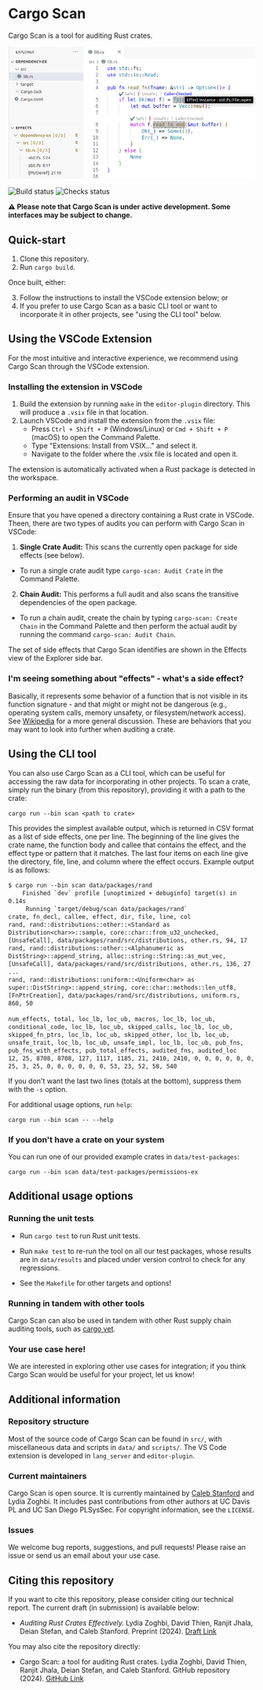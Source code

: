 # Cargo Scan

Cargo Scan is a tool for auditing Rust crates.

![Cargo Scan usage in VSCode](vscode_usage.png)

![Build status](https://github.com/PLSysSec/cargo-scan/actions/workflows/build.yml/badge.svg)
![Checks status](https://github.com/PLSysSec/cargo-scan/actions/workflows/checks.yml/badge.svg)

**⚠️ Please note that Cargo Scan is under active development. Some interfaces may be subject to change.**

## Quick-start

1. Clone this repository.
2. Run `cargo build`.

Once built, either:

3. Follow the instructions to install the VSCode extension below; or
4. If you prefer to use Cargo Scan as a basic CLI tool or want to incorporate it in other projects, see "using the CLI tool" below.

## Using the VSCode Extension

For the most intuitive and interactive experience, we recommend using Cargo Scan through the VSCode extension.

### Installing the extension in VSCode

1. Build the extension by running `make` in the `editor-plugin` directory. This will produce a `.vsix` file in that location.
2. Launch VSCode and install the extension from the `.vsix` file:
    - Press `Ctrl + Shift + P` (Windows/Linux) or `Cmd + Shift + P` (macOS) to open the Command Palette.
    - Type "Extensions: Install from VSIX..." and select it.
    - Navigate to the folder where the .vsix file is located and open it.

The extension is automatically activated when a Rust package is detected in the workspace.

### Performing an audit in VSCode

Ensure that you have opened a directory containing a Rust crate in VSCode.
Theen, there are two types of audits you can perform with Cargo Scan in VSCode:
1. **Single Crate Audit:** This scans the currently open package for side effects (see below).
- To run a single crate audit type `cargo-scan: Audit Crate` in the Command Palette.
2. **Chain Audit:** This performs a full audit and also scans the transitive dependencies of the open package.
- To run a chain audit, create the chain by typing `cargo-scan: Create Chain` in the Command Palette and then perform the actual audit by running the command `cargo-scan: Audit Chain`.

The set of side effects that Cargo Scan identifies are shown in the Effects view of the Explorer side bar.

### I'm seeing something about "effects" - what's a side effect?

Basically, it represents some behavior of a function that is not visible in its function signature - and that might or might not be dangerous (e.g., operating system calls, memory unsafety, or filesystem/network access). See [Wikipedia](https://en.wikipedia.org/wiki/Side_effect_(computer_science)) for a more general discussion. These are behaviors that you may want to look into further when auditing a crate.

## Using the CLI tool

You can also use Cargo Scan as a CLI tool, which can be useful for accessing the raw data for incorporating in other projects. To scan a crate, simply run the binary (from this repository), providing it with a path to the crate:
```
cargo run --bin scan <path to crate>
```

This provides the simplest available output, which is returned in CSV format as a list of side effects, one per line.
The beginning of the line gives the crate name, the function body and callee that contains the effect, and the effect type or pattern that it matches.
The last four items on each line give the directory, file, line, and column where the effect occurs.
Example output is as follows:
```
$ cargo run --bin scan data/packages/rand
    Finished `dev` profile [unoptimized + debuginfo] target(s) in 0.14s
     Running `target/debug/scan data/packages/rand`
crate, fn_decl, callee, effect, dir, file, line, col
rand, rand::distributions::other::<Standard as Distribution<char>>::sample, core::char::from_u32_unchecked, [UnsafeCall], data/packages/rand/src/distributions, other.rs, 94, 17
rand, rand::distributions::other::<Alphanumeric as DistString>::append_string, alloc::string::String::as_mut_vec, [UnsafeCall], data/packages/rand/src/distributions, other.rs, 136, 27
...
rand, rand::distributions::uniform::<Uniform<char> as super::DistString>::append_string, core::char::methods::len_utf8, [FnPtrCreation], data/packages/rand/src/distributions, uniform.rs, 860, 50

num_effects, total, loc_lb, loc_ub, macros, loc_lb, loc_ub, conditional_code, loc_lb, loc_ub, skipped_calls, loc_lb, loc_ub, skipped_fn_ptrs, loc_lb, loc_ub, skipped_other, loc_lb, loc_ub, unsafe_trait, loc_lb, loc_ub, unsafe_impl, loc_lb, loc_ub, pub_fns, pub_fns_with_effects, pub_total_effects, audited_fns, audited_loc
12, 25, 8708, 8708, 127, 1117, 1185, 21, 2410, 2410, 0, 0, 0, 0, 0, 0, 25, 3, 25, 0, 0, 0, 0, 0, 0, 53, 23, 52, 58, 540
```

If you don't want the last two lines (totals at the bottom), suppress them with the `-s` option.

For additional usage options, run `help`:
```
cargo run --bin scan -- --help
```

### If you don't have a crate on your system

You can run one of our provided example crates in `data/test-packages`:
```
cargo run --bin scan data/test-packages/permissions-ex
```

## Additional usage options

### Running the unit tests

- Run `cargo test` to run Rust unit tests.

- Run `make test` to re-run the tool on all our test packages, whose results are in `data/results` and placed under version control to check for any regressions.

- See the `Makefile` for other targets and options!

### Running in tandem with other tools

Cargo Scan can also be used in tandem with other Rust supply chain auditing tools, such as [cargo vet](https://mozilla.github.io/cargo-vet/).

### Your use case here!

We are interested in exploring other use cases for integration; if you think Cargo Scan would be useful for your project, let us know!

## Additional information

### Repository structure

Most of the source code of Cargo Scan can be found in `src/`, with miscellaneous data and scripts in `data/` and `scripts/`.
The VS Code extension is developed in `lang_server` and `editor-plugin`.

### Current maintainers

Cargo Scan is open source.
It is currently maintained by [Caleb Stanford](https://web.cs.ucdavis.edu/~cdstanford/) and Lydia Zoghbi.
It includes past contributions from other authors at UC Davis PL and UC San Diego PLSysSec.
For copyright information, see the `LICENSE`.

### Issues

We welcome bug reports, suggestions, and pull requests! Please raise an issue or send us an email about your use case.

## Citing this repository

If you want to cite this repository, please consider citing our technical report.
The current draft (in submission) is available below:

- *Auditing Rust Crates Effectively.* Lydia Zoghbi, David Thien, Ranjit Jhala, Deian Stefan, and Caleb Stanford. Preprint (2024). [Draft Link](https://web.cs.ucdavis.edu/~cdstanford/doc/2024/CargoScan-draft.pdf)

You may also cite the repository directly:

- Cargo Scan: a tool for auditing Rust crates. Lydia Zoghbi, David Thien, Ranjit Jhala, Deian Stefan, and Caleb Stanford. GitHub repository (2024). [GitHub Link](https://github.com/PLSysSec/cargo-scan)
